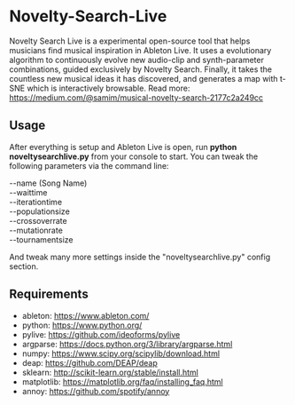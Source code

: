 # Novelty-Search-Live
Novelty Search Live is a experimental open-source tool that helps musicians find musical inspiration in Ableton Live. It uses a evolutionary algorithm to continuously evolve new audio-clip and synth-parameter combinations, guided exclusively by Novelty Search. Finally, it takes the countless new musical ideas it has discovered, and generates a map with t-SNE which is interactively browsable. Read more: https://medium.com/@samim/musical-novelty-search-2177c2a249cc

## Usage
After everything is setup and Ableton Live is open, run **python noveltysearchlive.py** from your console to start.
You can tweak the following parameters via the command line:        

--name (Song Name)           
--waittime        
--iterationtime        
--populationsize       
--crossoverrate       
--mutationrate       
--tournamentsize        

And tweak many more settings inside the "noveltysearchlive.py" config section.

## Requirements
- ableton: https://www.ableton.com/
- python: https://www.python.org/
- pylive: https://github.com/ideoforms/pylive
- argparse: https://docs.python.org/3/library/argparse.html
- numpy: https://www.scipy.org/scipylib/download.html
- deap: https://github.com/DEAP/deap
- sklearn: http://scikit-learn.org/stable/install.html
- matplotlib: https://matplotlib.org/faq/installing_faq.html
- annoy: https://github.com/spotify/annoy
